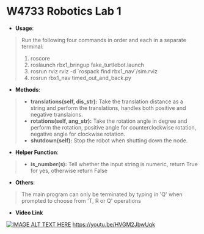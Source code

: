 # W4733 Robotics Lab 1

* **Usage**:
>Run the following four commands in order and each in a separate terminal:
>1. roscore  
>2. roslaunch rbx1_bringup fake_turtlebot.launch
>3. rosrun rviz rviz -d \`rospack find rbx1_nav\`/sim.rviz
>4. rosrun rbx1_nav timed_out_and_back.py

* **Methods**:
> - **translations(self, dis_str):** Take the translation distance as a string and perform the translations, handles both positive and negative translaions.
> - **rotations(self, ang_str):** Take the rotation angle in degree and perform the rotation, positive angle for counterclockwise rotation, negative angle for clockwise rotation.
> - **shutdown(self):** Stop the robot when shutting down the node.

* **Helper Function**:
> - **is_number(s):** Tell whether the input string is numeric, return True for yes, otherwise return False

* **Others**:
> The main program can only be terminated by typing in 'Q' when prompted to  choose from 'T, R or Q' operations

* **Video Link**

[![IMAGE ALT TEXT HERE](http://img.youtube.com/vi/HVGM2JbwUqk/0.jpg)](http://www.youtube.com/watch?v=HVGM2JbwUqk)
https://youtu.be/HVGM2JbwUqk
